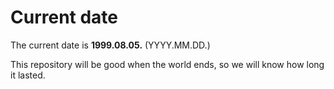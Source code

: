 # Current date

The current date is **1999.08.05.** (YYYY.MM.DD.)

This repository will be good when the world ends, so we will know how long it lasted.